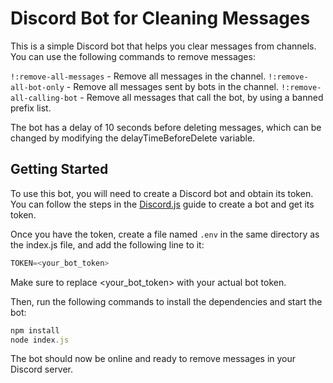 # Discord Bot for Cleaning Messages
This is a simple Discord bot that helps you clear messages from channels. You can use the following commands to remove messages:

`!:remove-all-messages` - Remove all messages in the channel.
`!:remove-all-bot-only` - Remove all messages sent by bots in the channel.
`!:remove-all-calling-bot` - Remove all messages that call the bot, by using a banned prefix list.

The bot has a delay of 10 seconds before deleting messages, which can be changed by modifying the delayTimeBeforeDelete variable.

## Getting Started
To use this bot, you will need to create a Discord bot and obtain its token. You can follow the steps in the [Discord.js](https://discordjs.guide/preparations/setting-up-a-bot-application.html#creating-your-bot) guide to create a bot and get its token.

Once you have the token, create a file named `.env` in the same directory as the index.js file, and add the following line to it:

```js
TOKEN=<your_bot_token>
```

Make sure to replace <your_bot_token> with your actual bot token.

Then, run the following commands to install the dependencies and start the bot:

```js
npm install
node index.js
```

The bot should now be online and ready to remove messages in your Discord server.